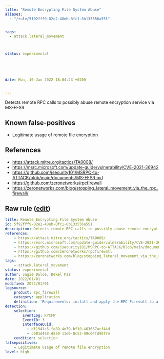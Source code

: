 ```yaml
---
title: "Remote Encrypting File System Abuse"
aliases:
  - "/rule/5f92fff9-82e2-48eb-8fc1-8b133556a551"


tags:
  - attack.lateral_movement



status: experimental





date: Mon, 10 Jan 2022 18:04:43 +0200


---
```


Detects remote RPC calls to possibly abuse remote encryption service via MS-EFSR

<!--more-->


## Known false-positives

* Legitimate usage of remote file encryption



## References

* https://attack.mitre.org/tactics/TA0008/
* https://msrc.microsoft.com/update-guide/vulnerability/CVE-2021-36942
* https://github.com/jsecurity101/MSRPC-to-ATTACK/blob/main/documents/MS-EFSR.md
* https://github.com/zeronetworks/rpcfirewall
* https://zeronetworks.com/blog/stopping_lateral_movement_via_the_rpc_firewall/


## Raw rule ([edit](https://github.com/SigmaHQ/sigma/edit/master/rules/application/rpc_firewall/rpc_firewall_efs_abuse.yml))
```yaml
title: Remote Encrypting File System Abuse
id: 5f92fff9-82e2-48eb-8fc1-8b133556a551
description: Detects remote RPC calls to possibly abuse remote encryption service via MS-EFSR
references:
    - https://attack.mitre.org/tactics/TA0008/
    - https://msrc.microsoft.com/update-guide/vulnerability/CVE-2021-36942
    - https://github.com/jsecurity101/MSRPC-to-ATTACK/blob/main/documents/MS-EFSR.md
    - https://github.com/zeronetworks/rpcfirewall
    - https://zeronetworks.com/blog/stopping_lateral_movement_via_the_rpc_firewall/
tags:
    - attack.lateral_movement
status: experimental
author: Sagie Dulce, Dekel Paz
date: 2022/01/01
modified: 2022/01/01
logsource:
    product: rpc_firewall
    category: application
    definition: 'Requirements: install and apply the RPC Firewall to all processes with "audit:true action:block uuid:df1941c5-fe89-4e79-bf10-463657acf44d or c681d488-d850-11d0-8c52-00c04fd90f7e'
detection:
    selection:
        EventLog: RPCFW
        EventID: 3
        InterfaceUuid:
          - df1941c5-fe89-4e79-bf10-463657acf44d
          - c681d488-d850-11d0-8c52-00c04fd90f7e
    condition: selection
falsepositives:
    - Legitimate usage of remote file encryption
level: high

```
